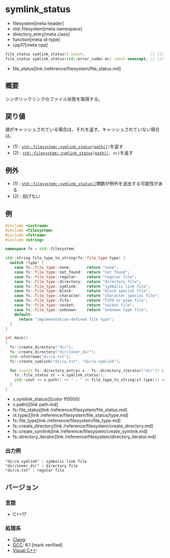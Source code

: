 # symlink_status
* filesystem[meta header]
* std::filesystem[meta namespace]
* directory_entry[meta class]
* function[meta id-type]
* cpp17[meta cpp]

```cpp
file_status symlink_status() const;                             // (1)
file_status symlink_status(std::error_code& ec) const noexcept; // (2)
```
* file_status[link /reference/filesystem/file_status.md]

## 概要
シンボリックリンクのファイル状態を取得する。


## 戻り値
値がキャッシュされている場合は、それを返す。キャッシュされていない場合は、

- (1) : [`std::filesystem::symlink_status`](/reference/filesystem/symlink_status.md)`(`[`path()`](path.md)`)`を返す
- (2) : [`std::filesystem::symlink_status`](/reference/filesystem/symlink_status.md)`(`[`path()`](path.md)`, ec)`を返す


## 例外
- (1) : [`std::filesystem::symlink_status()`](/reference/filesystem/symlink_status.md)関数が例外を送出する可能性がある
- (2) : 投げない


## 例
```cpp example
#include <iostream>
#include <filesystem>
#include <fstream>
#include <string>

namespace fs = std::filesystem;

std::string file_type_to_string(fs::file_type type) {
  switch (type) {
    case fs::file_type::none:       return "none";
    case fs::file_type::not_found:  return "not found";
    case fs::file_type::regular:    return "regular file";
    case fs::file_type::directory:  return "directory file";
    case fs::file_type::symlink:    return "symbolic link file";
    case fs::file_type::block:      return "block special file";
    case fs::file_type::character:  return "character special file";
    case fs::file_type::fifo:       return "FIFO or pipe file";
    case fs::file_type::socket:     return "socket file";
    case fs::file_type::unknown:    return "unknown type file";
    default:
      return "implementation-defined file type";
  }
}

int main()
{
  fs::create_directory("dir");
  fs::create_directory("dir/inner_dir");
  std::ofstream{"dir/a.txt"};
  fs::create_symlink("dir/a.txt", "dir/a.symlink");

  for (const fs::directory_entry& x : fs::directory_iterator("dir")) {
    fs::file_status st = x.symlink_status();
    std::cout << x.path() << " : " << file_type_to_string(st.type()) << std::endl;
  }
}
```
* x.symlink_status()[color ff0000]
* x.path()[link path.md]
* fs::file_status[link /reference/filesystem/file_status.md]
* st.type()[link /reference/filesystem/file_status/type.md]
* fs::file_type[link /reference/filesystem/file_type.md]
* fs::create_directory[link /reference/filesystem/create_directory.md]
* fs::create_symlink[link /reference/filesystem/create_symlink.md]
* fs::directory_iterator[link /reference/filesystem/directory_iterator.md]

### 出力例
```
"dir/a.symlink" : symbolic link file
"dir/inner_dir" : directory file
"dir/a.txt" : regular file
```

## バージョン
### 言語
- C++17

### 処理系
- [Clang](/implementation.md#clang):
- [GCC](/implementation.md#gcc): 8.1 [mark verified]
- [Visual C++](/implementation.md#visual_cpp):
